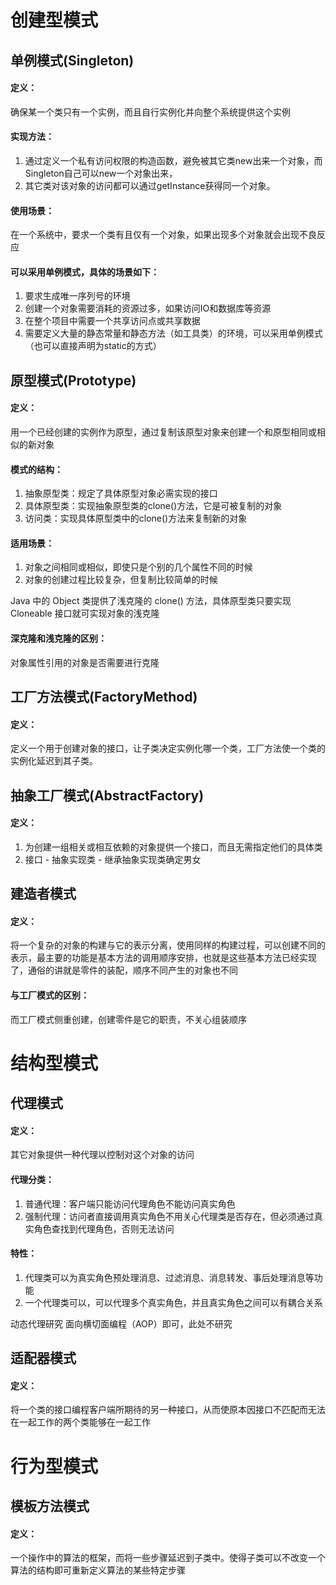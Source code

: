 # 创建型模式
## 单例模式(Singleton)
#### 定义：
确保某一个类只有一个实例，而且自行实例化并向整个系统提供这个实例

#### 实现方法：
1. 通过定义一个私有访问权限的构造函数，避免被其它类new出来一个对象，而Singleton自己可以new一个对象出来，
2. 其它类对该对象的访问都可以通过getInstance获得同一个对象。

#### 使用场景：
在一个系统中，要求一个类有且仅有一个对象，如果出现多个对象就会出现不良反应

#### 可以采用单例模式，具体的场景如下：
1. 要求生成唯一序列号的环境
2. 创建一个对象需要消耗的资源过多，如果访问IO和数据库等资源
3. 在整个项目中需要一个共享访问点或共享数据
4. 需要定义大量的静态常量和静态方法（如工具类）的环境，可以采用单例模式（也可以直接声明为static的方式）

## 原型模式(Prototype)
#### 定义： 
用一个已经创建的实例作为原型，通过复制该原型对象来创建一个和原型相同或相似的新对象

#### 模式的结构：
1. 抽象原型类：规定了具体原型对象必需实现的接口
2. 具体原型类：实现抽象原型类的clone()方法，它是可被复制的对象
3. 访问类：实现具体原型类中的clone()方法来复制新的对象

#### 适用场景：
1. 对象之间相同或相似，即使只是个别的几个属性不同的时候
2. 对象的创建过程比较复杂，但复制比较简单的时候

Java 中的 Object 类提供了浅克隆的 clone() 方法，具体原型类只要实现 Cloneable 接口就可实现对象的浅克隆

#### 深克隆和浅克隆的区别：
对象属性引用的对象是否需要进行克隆

## 工厂方法模式(FactoryMethod)
#### 定义：
定义一个用于创建对象的接口，让子类决定实例化哪一个类，工厂方法使一个类的实例化延迟到其子类。

## 抽象工厂模式(AbstractFactory)
#### 定义：
1. 为创建一组相关或相互依赖的对象提供一个接口，而且无需指定他们的具体类
2. 接口 - 抽象实现类 - 继承抽象实现类确定男女

## 建造者模式
#### 定义：
将一个复杂的对象的构建与它的表示分离，使用同样的构建过程，可以创建不同的表示，最主要的功能是基本方法的调用顺序安排，也就是这些基本方法已经实现了，通俗的讲就是零件的装配，顺序不同产生的对象也不同

#### 与工厂模式的区别：
而工厂模式侧重创建，创建零件是它的职责，不关心组装顺序

# 结构型模式
## 代理模式
#### 定义：
其它对象提供一种代理以控制对这个对象的访问

#### 代理分类：
1. 普通代理：客户端只能访问代理角色不能访问真实角色
2. 强制代理：访问者直接调用真实角色不用关心代理类是否存在，但必须通过真实角色查找到代理角色，否则无法访问

#### 特性：
1. 代理类可以为真实角色预处理消息、过滤消息、消息转发、事后处理消息等功能
2. 一个代理类可以，可以代理多个真实角色，并且真实角色之间可以有耦合关系

动态代理研究 面向横切面编程（AOP）即可，此处不研究

## 适配器模式
#### 定义：
将一个类的接口编程客户端所期待的另一种接口，从而使原本因接口不匹配而无法在一起工作的两个类能够在一起工作

# 行为型模式
## 模板方法模式
#### 定义：
一个操作中的算法的框架，而将一些步骤延迟到子类中。使得子类可以不改变一个算法的结构即可重新定义算法的某些特定步骤
